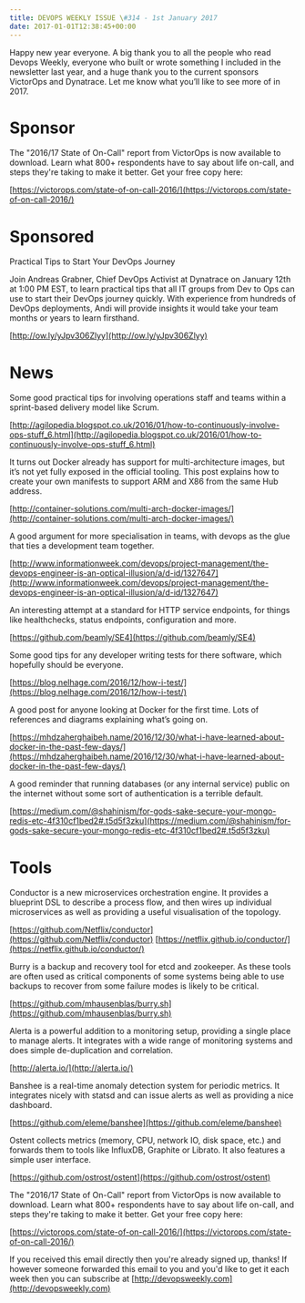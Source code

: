 ```yaml
---
title: DEVOPS WEEKLY ISSUE \#314 - 1st January 2017 
date: 2017-01-01T12:38:45+00:00
---
```


Happy new year everyone. A big thank you to all the people who read Devops Weekly, everyone who built or wrote something I included in the newsletter last year, and a huge thank you to the current sponsors VictorOps and Dynatrace. Let me know what you’ll like to see more of in 2017.


Sponsor
======

The "2016/17 State of On-Call" report from VictorOps is now available to download. Learn what 800+ respondents have to say about life on-call, and steps they're taking to make it better. Get your free copy here:

[https://victorops.com/state-of-on-call-2016/](https://victorops.com/state-of-on-call-2016/)


Sponsored
========

Practical Tips to Start Your DevOps Journey

Join Andreas Grabner, Chief DevOps Activist at Dynatrace on January 12th at 1:00 PM EST, to learn practical tips that all IT groups from Dev to Ops can use to start their DevOps journey quickly. With experience from hundreds of DevOps deployments, Andi will provide insights it would take your team months or years to learn firsthand.

[http://ow.ly/yJpv306Zlyy](http://ow.ly/yJpv306Zlyy)


News
====

Some good practical tips for involving operations staff and teams within a sprint-based delivery model like Scrum.

[http://agilopedia.blogspot.co.uk/2016/01/how-to-continuously-involve-ops-stuff_6.html](http://agilopedia.blogspot.co.uk/2016/01/how-to-continuously-involve-ops-stuff_6.html)


It turns out Docker already has support for multi-architecture images, but it’s not yet fully exposed in the official tooling. This post explains how to create your own manifests to support ARM and X86 from the same Hub address.

[http://container-solutions.com/multi-arch-docker-images/](http://container-solutions.com/multi-arch-docker-images/)


A good argument for more specialisation in teams, with devops as the glue that ties a development team together.

[http://www.informationweek.com/devops/project-management/the-devops-engineer-is-an-optical-illusion/a/d-id/1327647](http://www.informationweek.com/devops/project-management/the-devops-engineer-is-an-optical-illusion/a/d-id/1327647)


An interesting attempt at a standard for HTTP service endpoints, for things like healthchecks, status endpoints, configuration and more.

[https://github.com/beamly/SE4](https://github.com/beamly/SE4)


Some good tips for any developer writing tests for there software, which hopefully should be everyone.

[https://blog.nelhage.com/2016/12/how-i-test/](https://blog.nelhage.com/2016/12/how-i-test/)


A good post for anyone looking at Docker for the first time. Lots of references and diagrams explaining what’s going on.

[https://mhdzaherghaibeh.name/2016/12/30/what-i-have-learned-about-docker-in-the-past-few-days/](https://mhdzaherghaibeh.name/2016/12/30/what-i-have-learned-about-docker-in-the-past-few-days/)


A good reminder that running databases (or any internal service) public on the internet without some sort of authentication is a terrible default.

[https://medium.com/@shahinism/for-gods-sake-secure-your-mongo-redis-etc-4f310cf1bed2#.t5d5f3zku](https://medium.com/@shahinism/for-gods-sake-secure-your-mongo-redis-etc-4f310cf1bed2#.t5d5f3zku)


Tools
=====

Conductor is a new microservices orchestration engine. It provides a blueprint DSL to describe a process flow, and then wires up individual microservices as well as providing a useful visualisation of the topology.

[https://github.com/Netflix/conductor](https://github.com/Netflix/conductor)
[https://netflix.github.io/conductor/](https://netflix.github.io/conductor/)


Burry is a backup and recovery tool for etcd and zookeeper. As these tools are often used as critical components of some systems being able to use backups to recover from some failure modes is likely to be critical.

[https://github.com/mhausenblas/burry.sh](https://github.com/mhausenblas/burry.sh)


Alerta is a powerful addition to a monitoring setup, providing a single place to manage alerts. It integrates with a wide range of monitoring systems and does simple de-duplication and correlation.

[http://alerta.io/](http://alerta.io/)


Banshee is a real-time anomaly detection system for periodic metrics. It integrates nicely with statsd and can issue alerts as well as providing a nice dashboard.

[https://github.com/eleme/banshee](https://github.com/eleme/banshee)


Ostent collects metrics (memory, CPU, network IO, disk space, etc.) and forwards them to tools like InfluxDB, Graphite or Librato. It also features a simple user interface.

[https://github.com/ostrost/ostent](https://github.com/ostrost/ostent)



The "2016/17 State of On-Call" report from VictorOps is now available to download. Learn what 800+ respondents have to say about life on-call, and steps they're taking to make it better. Get your free copy here:

[https://victorops.com/state-of-on-call-2016/](https://victorops.com/state-of-on-call-2016/)


If you received this email directly then you're already signed up, thanks! If however someone forwarded this email to you and you'd like to get it each week then you can subscribe at [http://devopsweekly.com](http://devopsweekly.com)


